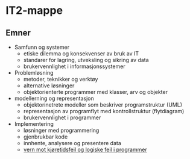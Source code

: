 # IT2-mappe

## Emner 

- Samfunn og systemer 
    - etiske dilemma og konsekvenser av bruk av IT
    - standarer for lagring, utveksling og sikring av data
    - brukervennlighet i informasjonssystemer 
- Problemløsning 
    - metoder, teknikker og verktøy
    - alternative løsninger 
    - objektorienterte programmer med klasser, arv og objekter
- modellerning og representasjon 
    - objektorinetrete modeller som beskriver programstruktur (UML)
    - representasjon av programflyt med kontrollstruktur (flytdiagram)
    - brukervennlighet i programmer 
- Implementering 
    - løsninger med programmering 
    - gjenbrukbar kode 
    - innhente, analysere og presentere data
    - [vern mot kjøretidsfeil og logiske feil i programmer](./implementering/feilhaandtering.md)

